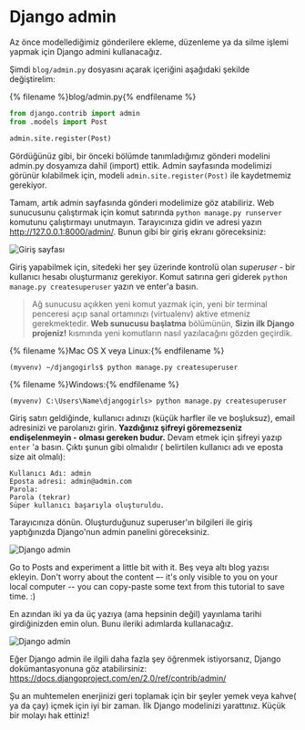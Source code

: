 # Django admin

Az önce modellediğimiz gönderilere ekleme, düzenleme ya da silme işlemi yapmak için Django admini kullanacağız.

Şimdi `blog/admin.py` dosyasını açarak içeriğini aşağıdaki şekilde değiştirelim:

{% filename %}blog/admin.py{% endfilename %}

```python
from django.contrib import admin
from .models import Post

admin.site.register(Post)
```

Gördüğünüz gibi, bir önceki bölümde tanımladığımız gönderi modelini admin.py dosyamıza dahil (import) ettik. Admin sayfasında modelimizi görünür kılabilmek için, modeli `admin.site.register(Post)` ile kaydetmemiz gerekiyor.

Tamam, artık admin sayfasında gönderi modelimize göz atabiliriz. Web sunucusunu çalıştırmak için komut satırında `python manage.py runserver` komutunu çalıştırmayı unutmayın. Tarayıcınıza gidin ve adresi yazın http://127.0.0.1:8000/admin/. Bunun gibi bir giriş ekranı göreceksiniz:

![Giriş sayfası](images/login_page2.png)

Giriş yapabilmek için, sitedeki her şey üzerinde kontrolü olan *superuser* - bir kullanıcı hesabı oluşturmanız gerekiyor. Komut satırına geri giderek `python manage.py createsuperuser` yazın ve enter'a basın.

> Ağ sunucusu açıkken yeni komut yazmak için, yeni bir terminal penceresi açıp sanal ortamınızı (virtualenv) aktive etmeniz gerekmektedir. **Web sunucusu başlatma** bölümünün, **Sizin ilk Django projeniz!** kısmında yeni komutların nasıl yazılacağını gözden geçirdik.

{% filename %}Mac OS X veya Linux:{% endfilename %}

    (myvenv) ~/djangogirls$ python manage.py createsuperuser
    

{% filename %}Windows:{% endfilename %}

    (myvenv) C:\Users\Name\djangogirls> python manage.py createsuperuser
    

Giriş satırı geldiğinde, kullanıcı adınızı (küçük harfler ile ve boşluksuz), email adresinizi ve parolanızı girin. **Yazdığınız şifreyi göremezseniz endişelenmeyin - olması gereken budur.** Devam etmek için şifreyi yazıp `enter` 'a basın. Çıktı şunun gibi olmalıdır ( belirtilen kullanıcı adı ve eposta size ait olmalı):

    Kullanıcı Adı: admin
    Eposta adresi: admin@admin.com
    Parola:
    Parola (tekrar)
    Süper kullanıcı başarıyla oluşturuldu.
    

Tarayıcınıza dönün. Oluşturduğunuz superuser'ın bilgileri ile giriş yaptığınızda Django'nun admin panelini göreceksiniz.

![Django admin](images/django_admin3.png)

Go to Posts and experiment a little bit with it. Beş veya altı blog yazısı ekleyin. Don't worry about the content –- it's only visible to you on your local computer -- you can copy-paste some text from this tutorial to save time. :)

En azından iki ya da üç yazıya (ama hepsinin değil) yayınlama tarihi girdiğinizden emin olun. Bunu ileriki adımlarda kullanacağız.

![Django admin](images/edit_post3.png)

Eğer Django admin ile ilgili daha fazla şey öğrenmek istiyorsanız, Django dokümantasyonuna göz atabilirsiniz: https://docs.djangoproject.com/en/2.0/ref/contrib/admin/

Şu an muhtemelen enerjinizi geri toplamak için bir şeyler yemek veya kahve( ya da çay) içmek için iyi bir zaman. İlk Django modelinizi yarattınız. Küçük bir molayı hak ettiniz!